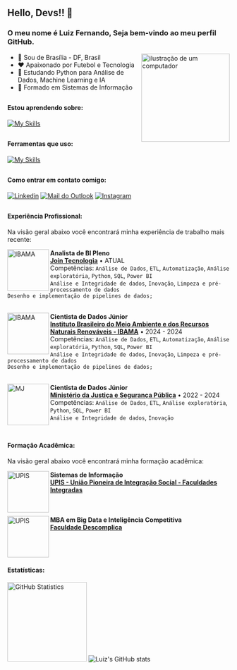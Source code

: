 <link rel="stylesheet" href="https://cdn.jsdelivr.net/gh/devicons/devicon@v2.15.1/devicon.min.css">

## Hello, Devs!! 👋
### O meu nome é Luiz Fernando, Seja bem-vindo ao meu perfil GitHub.
<img src="https://raw.githubusercontent.com/MicaelliMedeiros/micaellimedeiros/master/image/computer-illustration.png" alt="ilustração de um computador" min-width="200px" max-width="200px" width="200px" align="right">

- 📍  Sou de Brasília - DF, Brasil
- ❤️ Apaixonado por Futebol e Tecnologia
- 🔋 Estudando Python para Análise de Dados, Machine Learning e IA
- 🧠 Formado em Sistemas de Informação

##

#### Estou aprendendo sobre:
[![My Skills](https://skillicons.dev/icons?i=aws,azure,gcp)](https://skillicons.dev)

##

#### Ferramentas que uso:
[![My Skills](https://skillicons.dev/icons?i=github,gitlab,vscode,docker,linux,py,selenium)](https://skillicons.dev)

##

#### Como entrar em contato comigo:
[<img alt="Linkedin" src="https://img.shields.io/badge/-linkedin-%230077B5?style=for-the-badge&logo=linkedin&logoColor=white"/>](https://www.linkedin.com/in/lf-monteiro/)
[<img alt="Mail do Outlook" src="https://img.shields.io/badge/mail-FFFFFF?style=for-the-badge&logo=outlook&logoColor=black"/>](mailto:luizssilva_@outlook.com)
[<img alt="Instagram" src="https://img.shields.io/badge/Instagram-E4405F?style=for-the-badge&logo=instagram&logoColor=white"/>](https://www.instagram.com/luizssilva/)

##

#### Experiência Profissional:
Na visão geral abaixo você encontrará minha experiência de trabalho mais recente:

[<img align="left" height="94px" width="94px" alt="IBAMA" src="https://media.licdn.com/dms/image/v2/D4D0BAQGhjQ-W24eT2A/company-logo_200_200/company-logo_200_200/0/1703195012178/join_ti_logo?e=2147483647&v=beta&t=x6nk97pY6dTSIiqqX8X73rfFtWCyMLVLosRa6Fm3wX4"/>](https://www.gov.br/mj/pt-br)
**Analista de BI Pleno** \
[**Join Tecnologia**](https://www.linkedin.com/company/join-ti/posts/?feedView=all) • ATUAL \
Competências: `Análise de Dados`, `ETL`, `Automatização`, `Análise exploratória`, `Python`, `SQL`, `Power BI`
<br/> `Análise e Integridade de dados`, `Inovação`, `Limpeza e pré-processamento de dados`
<br/> `Desenho e implementação de pipelines de dados;`
<br/>
<br/>

[<img align="left" height="94px" width="94px" alt="IBAMA" src="https://upload.wikimedia.org/wikipedia/commons/8/81/Logo_IBAMA.svg"/>](https://www.gov.br/mj/pt-br)
**Cientista de Dados Júnior** \
[**Instituto Brasileiro do Meio Ambiente e dos Recursos Naturais Renováveis - IBAMA**](https://www.gov.br/ibama/pt-br) • 2024 - 2024 \
Competências: `Análise de Dados`, `ETL`, `Automatização`, `Análise exploratória`, `Python`, `SQL`, `Power BI`
<br/> `Análise e Integridade de dados`, `Inovação`, `Limpeza e pré-processamento de dados`
<br/> `Desenho e implementação de pipelines de dados;`
<br/>
<br/>

[<img align="left" height="94px" width="94px" alt="MJ" src="https://dspace.mj.gov.br/retrieve/74805ae2-e77e-4327-afbe-7896dcfe94a6"/>](https://www.gov.br/mj/pt-br)
**Cientista de Dados Júnior** \
[**Ministério da Justiça e Segurança Pública**](https://www.gov.br/mj/pt-br) • 2022 - 2024 \
Competências: `Análise de Dados`, `ETL`, `Análise exploratória`, `Python`, `SQL`, `Power BI`
<br/> `Análise e Integridade de dados`, `Inovação`
<br/>
<br/>

##

#### Formação Acadêmica:
Na visão geral abaixo você encontrará minha formação acadêmica:

[<img align="left" height="94px" width="94px" alt="UPIS" src="https://upload.wikimedia.org/wikipedia/pt/b/b7/UPIS.png"/>](https://upis.br/)
**Sistemas de Informação** \
[**UPIS - União Pioneira de Integração Social - Faculdades Integradas**](https://upis.br/) \
<br/>
<br/>
<br/>
[<img align="left" height="94px" width="94px" alt="UPIS" src="https://yt3.googleusercontent.com/ZiSCzk3KAyRy158X7YJ_woIdyPP8LVPf2OT-C67dQeP57T1t6usdNuj8lOKCuscjrS_yPVtiKw=s900-c-k-c0x00ffffff-no-rj"/>](https://descomplica.com.br/pos-graduacao/b/?utm_source=google&utm_medium=cpc&utm_campaign=psq-snb_pg_performance_gwt-paid-media_meio_conversao_ongoing_lead_generico_ampla_frase&utm_term=pos-gradua%C3%A7%C3%A3o&utm_content=Pos_Ampla&gad_source=1&gclid=Cj0KCQjw2N2_BhCAARIsAK4pEkWiwUfY7_q8STqBTd81vLoRpYfBC77JCaFFE5lON5rU_cEJ1MJoBFMaAl-DEALw_wcB)
**MBA em Big Data e Inteligência Competitiva** \
[**Faculdade Descomplica**](https://descomplica.com.br/pos-graduacao/b/?utm_source=google&utm_medium=cpc&utm_campaign=psq-snb_pg_performance_gwt-paid-media_meio_conversao_ongoing_lead_generico_ampla_frase&utm_term=pos-gradua%C3%A7%C3%A3o&utm_content=Pos_Ampla&gad_source=1&gclid=Cj0KCQjw2N2_BhCAARIsAK4pEkWiwUfY7_q8STqBTd81vLoRpYfBC77JCaFFE5lON5rU_cEJ1MJoBFMaAl-DEALw_wcB) \
<br/>
<br/>
<br/>


##

#### Estatísticas:
[<img height="180px" alt="GitHub Statistics" src="https://github-readme-stats.vercel.app/api/top-langs/?username=luizssilva99&layout=compact&langs_count=7&theme=outrun"/>](https://github.com/)
![Luiz's GitHub stats](https://github-readme-stats.vercel.app/api?username=luizssilva99&show_icons=true&theme=outrun)



